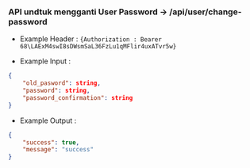 ### API undtuk mengganti User Password -> /api/user/change-password

- Example Header : `{Authorization : Bearer 68\LAExM4swI8sDWsmSaL36FzLu1qMFlir4uxATvr5w}`

- Example Input : 

```json
{ 
    "old_pasword": string,
    "password": string,
    "password_confirmation": string
}
```

- Example Output :

```json
{
    "success": true,
    "message": "success"
}
```